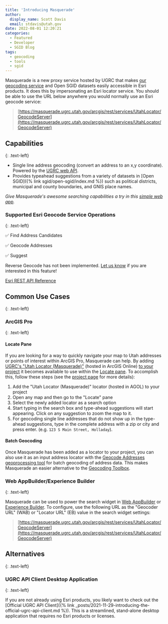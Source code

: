 ```yaml
---
title: 'Introducing Masquerade'
author:
  display_name: Scott Davis
  email: stdavis@utah.gov
date: 2022-08-01 12:20:21
categories:
  - Featured
  - Developer
  - SGID Blog
tags:
  - geocoding
  - tools
  - sgid
---
```


Masquerade is a new proxy service hosted by UGRC that makes [our geocoding service](https://api.mapserv.utah.gov/) and Open SGID datasets easily accessible in Esri products. It does this by impersonating an Esri locator service. You should be able to use the URL below anywhere you would normally use an Esri geocode service:

> [https://masquerade.ugrc.utah.gov/arcgis/rest/services/UtahLocator/GeocodeServer](https://masquerade.ugrc.utah.gov/arcgis/rest/services/UtahLocator/GeocodeServer)

## Capabilities
{: .text-left}

- Single line address geocoding (convert an address to an x,y coordinate). Powered by the [UGRC web API](https://api.mapserv.utah.gov/#geocoding).
- Provides typeahead suggestions from a variety of datasets in [Open SGID]({% link sgid/open-sgid/index.md %}) such as political districts, municipal and county boundaries, and GNIS place names.

_Give Masquerade's awesome searching capabilities a try in this [simple web app](https://arcg.is/0na9Lf0)._

### Supported Esri Geocode Service Operations
{: .text-left}

✅ Find Address Candidates

✅ Geocode Addresses

✅ Suggest

Reverse Geocode has not been implemented. [Let us know](https://github.com/agrc/masquerade/issues/new) if you are interested in this feature!

[Esri REST API Reference](https://developers.arcgis.com/rest/services-reference/enterprise/geocode-service.htm)

## Common Use Cases
{: .text-left}

### ArcGIS Pro
{: .text-left}

#### Locate Pane

If you are looking for a way to quickly navigate your map to Utah addresses or points of interest within ArcGIS Pro, Masquerade can help. By adding [UGRC's "Utah Locator (Masquerade)"](https://utah.maps.arcgis.com/home/item.html?id=f19e6205b9bd49e8a39ed51ddd58164a) (hosted in ArcGIS Online) [to your project](https://pro.arcgis.com/en/pro-app/latest/help/data/geocoding/add-locators-to-a-project.htm) it becomes available to use within the [Locate pane](https://pro.arcgis.com/en/pro-app/latest/help/data/geocoding/find-places-on-the-map.htm). To accomplish this, follow these steps (see the [project page](https://github.com/agrc/masquerade#locate-pane) for more details):

1. Add the "Utah Locator (Masquerade)" locator (hosted in AGOL) to your project
1. Open any map and then go to the "Locate" pane
1. Select the newly added locator as a search option
1. Start typing in the search box and type-ahead suggestions will start appearing. Click on any suggestion to zoom the map to it.
1. For geocoding single line addresses that do not show up in the type-ahead suggestions, type in the complete address with a zip or city and press enter. (e.g. `123 S Main Street, Holladay`).

#### Batch Geocoding

Once Masquerade has been added as a locator to your project, you can also use it as an input address locator with the [Geocode Addresses geoprocessing tool](https://pro.arcgis.com/en/pro-app/latest/tool-reference/geocoding/geocode-addresses.htm) for batch geocoding of address data. This makes Masquerade an easier alternative to the [Geocoding Toolbox](https://github.com/agrc/geocoding-toolbox).

### Web AppBuilder/Experience Builder
{: .text-left}

Masquerade can be used to power the search widget in [Web AppBuilder](https://doc.arcgis.com/en/web-appbuilder/latest/create-apps/widget-search.htm) or [Experience Builder](https://developers.arcgis.com/experience-builder/guide/search-widget/). To configure, use the following URL as the "Geocoder URL" (WAB) or "Locator URL" (EB) value in the search widget settings:

> [https://masquerade.ugrc.utah.gov/arcgis/rest/services/UtahLocator/GeocodeServer](https://masquerade.ugrc.utah.gov/arcgis/rest/services/UtahLocator/GeocodeServer)

## Alternatives
{: .text-left}

### UGRC API Client Desktop Application
{: .text-left}

If you are not already using Esri products, you likely want to check out the [Official UGRC API Client]({% link _posts/2021-11-29-introducing-the-official-ugrc-api-client.md %}). This is a streamlined, stand-alone desktop application that requires no Esri products or licenses.
